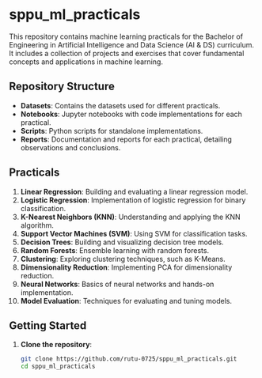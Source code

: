 # sppu_ml_practicals

This repository contains machine learning practicals for the Bachelor of Engineering in Artificial Intelligence and Data Science (AI & DS) curriculum. It includes a collection of projects and exercises that cover fundamental concepts and applications in machine learning.

## Repository Structure

- **Datasets**: Contains the datasets used for different practicals.
- **Notebooks**: Jupyter notebooks with code implementations for each practical.
- **Scripts**: Python scripts for standalone implementations.
- **Reports**: Documentation and reports for each practical, detailing observations and conclusions.

## Practicals

1. **Linear Regression**: Building and evaluating a linear regression model.
2. **Logistic Regression**: Implementation of logistic regression for binary classification.
3. **K-Nearest Neighbors (KNN)**: Understanding and applying the KNN algorithm.
4. **Support Vector Machines (SVM)**: Using SVM for classification tasks.
5. **Decision Trees**: Building and visualizing decision tree models.
6. **Random Forests**: Ensemble learning with random forests.
7. **Clustering**: Exploring clustering techniques, such as K-Means.
8. **Dimensionality Reduction**: Implementing PCA for dimensionality reduction.
9. **Neural Networks**: Basics of neural networks and hands-on implementation.
10. **Model Evaluation**: Techniques for evaluating and tuning models.

## Getting Started

1. **Clone the repository**:
   ```bash
   git clone https://github.com/rutu-0725/sppu_ml_practicals.git
   cd sppu_ml_practicals

